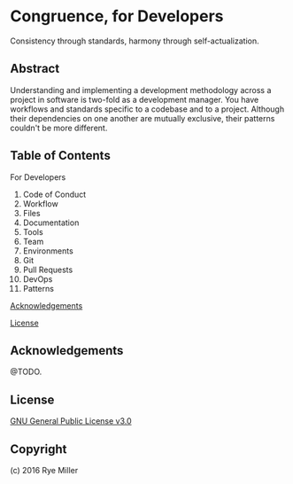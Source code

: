 Congruence, for Developers
==========================
Consistency through standards, harmony through self-actualization. 

Abstract
--------
Understanding and implementing a development methodology across a project in software is two-fold as a development 
manager. You have workflows and standards specific to a codebase and to a project. Although their dependencies on one
another are mutually exclusive, their patterns couldn't be more different.

Table of Contents
-----------------
For Developers
1. Code of Conduct
2. Workflow
3. Files
4. Documentation
5. Tools
6. Team
7. Environments
8. Git
9. Pull Requests
10. DevOps
11. Patterns

[Acknowledgements](#Acknowledgements)

[License](#License)

Acknowledgements
----------------
@TODO.

License
-------
[GNU General Public License v3.0](http://www.gnu.org/licenses/#GPL)

Copyright
---------
(c) 2016 Rye Miller

